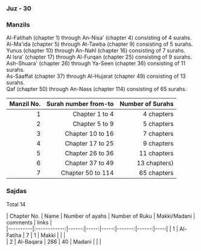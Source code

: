 ### Juz - 30

### Manzils


Al-Fatihah (chapter 1) through An-Nisa' (chapter 4) consisting of 4 surahs.  
Al-Ma'ida (chapter 5) through At-Tawba (chapter 9) consisting of 5 surahs.  
Yunus (chapter 10) through An-Nahl (chapter 16) consisting of 7 surahs.  
Al Isra' (chapter 17) through Al-Furqan (chapter 25) consisting of 9 surahs.  
Ash-Shuara' (chapter 26) through Ya-Seen (chapter 36) consisting of 11 surahs.  
As-Saaffat (chapter 37) through Al-Hujarat (chapter 49) consisting of 13 surahs.  
Qaf (chapter 50) through An-Nass (chapter 114) consisting of 65 surahs.  

| Manzil No. | Surah number from-to | Number of Surahs |
|-------:|------:|------:|
|1 | Chapter 1 to 4 |4 chapters |
|2 | Chapter 5 to 9 |5 chapters|
|3 | Chapter 10 to 16 | 7 chapters|  
|4 | Chapter 17 to 25 | 9 chapters| 
|5 | Chapter 26 to 36 | 11 chapters|
|6 | Chapter 37 to 49 | 13 chapters) |
|7 | Chapter 50 to 114 | 65 chapters |


### Sajdas
Total 14


| Chapter No. | Name | Number of ayahs | Number of Ruku | Makki/Madani | comments | links |  
|----------|:------------:|------:|-----:|-----:|-------:|------:|----:|
| 1 | Al-Fatiha | 7 | 1 | Makki | | |  
| 2 | Al-Baqara | 286 | 40 | Madani | | |  

